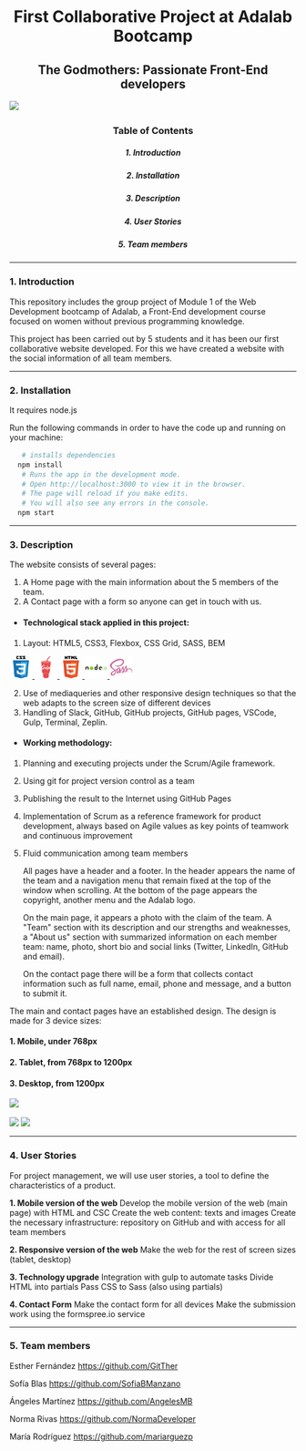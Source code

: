 <h1 align="center">First Collaborative Project at Adalab Bootcamp</h1>

<h2 align="center">The Godmothers: Passionate Front-End developers</h2>

![](https://i.imgur.com/xiV9FLB.png)

<h3 align="center">Table of Contents</h3>
<h5 align="center">1. Introduction</h5>
<h5 align="center">2. Installation</h5>
<h5 align="center">3. Description</h5>
<h5 align="center">4. User Stories</h5>
<h5 align="center">5. Team members</h5>

---

<h3 align="left">1. Introduction</h3>
<p align="left">

This repository includes the group project of Module 1 of the Web Development bootcamp of Adalab, a Front-End development course focused on women without previous programming knowledge.

This project has been carried out by 5 students and it has been our first collaborative website developed. For this we have created a website with the social information of all team members.

---

   <h3 align="left">2. Installation</h3>
It requires node.js
   
Run the following commands in order to have the code up and running on your machine:
   
  
```bash
   # installs dependencies 
  npm install
   # Runs the app in the development mode.
   # Open http://localhost:3000 to view it in the browser.
   # The page will reload if you make edits.
   # You will also see any errors in the console.
  npm start
``` 


---

<h3 align="left">3. Description</h3>

The website consists of several pages:

1. A Home page with the main information about the 5 members of the team.
2. A Contact page with a form so anyone can get in touch with us.

- <h4 align="left">Technological stack applied in this project:</h4>

1. Layout: HTML5, CSS3, Flexbox, CSS Grid, SASS, BEM

<p align="left"> <a href="https://www.w3schools.com/css/" target="_blank" rel="noreferrer"> <img src="https://raw.githubusercontent.com/devicons/devicon/master/icons/css3/css3-original-wordmark.svg" alt="css3" width="40" height="40"/> </a> <a href="https://gulpjs.com" target="_blank" rel="noreferrer"> <img src="https://raw.githubusercontent.com/devicons/devicon/master/icons/gulp/gulp-plain.svg" alt="gulp" width="40" height="40"/> </a> <a href="https://www.w3.org/html/" target="_blank" rel="noreferrer"> <img src="https://raw.githubusercontent.com/devicons/devicon/master/icons/html5/html5-original-wordmark.svg" alt="html5" width="40" height="40"/> </a> <a href="https://nodejs.org" target="_blank" rel="noreferrer"> <img src="https://raw.githubusercontent.com/devicons/devicon/master/icons/nodejs/nodejs-original-wordmark.svg" alt="nodejs" width="40" height="40"/> </a> <a href="https://sass-lang.com" target="_blank" rel="noreferrer"> <img src="https://raw.githubusercontent.com/devicons/devicon/master/icons/sass/sass-original.svg" alt="sass" width="40" height="40"/> </a> </p>

2. Use of mediaqueries and other responsive design techniques so that the web adapts to the screen size of different devices
3. Handling of Slack, GitHub, GitHub projects, GitHub pages, VSCode, Gulp, Terminal, Zeplin.

- <h4 align="left">Working methodology:</h4>

1. Planning and executing projects under the Scrum/Agile framework.
2. Using git for project version control as a team
3. Publishing the result to the Internet using GitHub Pages
4. Implementation of Scrum as a reference framework for product development, always based on Agile values as key points of teamwork and continuous improvement
5. Fluid communication among team members

   All pages have a header and a footer. In the header appears the name of the team and a navigation menu that remain fixed at the top of the window when scrolling. At the bottom of the page appears the copyright, another menu and the Adalab logo.

   On the main page, it appears a photo with the claim of the team. A "Team" section with its description and our strengths and weaknesses, a "About us" section with summarized information on each member team: name, photo, short bio and social links (Twitter, LinkedIn, GitHub and email).

   On the contact page there will be a form that collects contact information such as full name, email, phone and message, and a button to submit it.

The main and contact pages have an established design. The design is made for 3 device sizes:

<h4 align="left">1. Mobile, under 768px</h4>
<h4 align="left"> 2. Tablet, from 768px to 1200px </h4>
<h4 align="left">3. Desktop, from 1200px </h4>

![](https://i.imgur.com/zQ1ugQg.png)

![](https://i.imgur.com/6Yx41W5.png)
![](https://i.imgur.com/u5Gf326.png)

---

<h3 align="left">4. User Stories</h3>
<p align="left">

For project management, we will use user stories, a tool to define the characteristics of a product.

**1. Mobile version of the web**
Develop the mobile version of the web (main page) with HTML and CSC Create the web content: texts and images Create the necessary infrastructure: repository on GitHub and with access for all team members

**2. Responsive version of the web**
Make the web for the rest of screen sizes (tablet, desktop)

**3. Technology upgrade**
Integration with gulp to automate tasks
Divide HTML into partials
Pass CSS to Sass (also using partials)

**4. Contact Form**
Make the contact form for all devices
Make the submission work using the formspree.io service

</p>

---

 <h3 align="left">5. Team members</h3>
<p align="left">

Esther Fernández
https://github.com/GitTher

Sofía Blas
https://github.com/SofiaBManzano

Ángeles Martínez
https://github.com/AngelesMB

Norma Rivas
https://github.com/NormaDeveloper

María Rodríguez
https://github.com/mariarguezp
